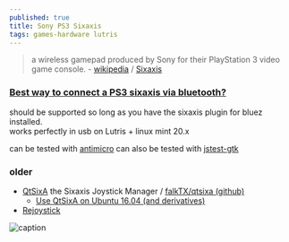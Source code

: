 ```yaml
---
published: true
title: Sony PS3 Sixaxis
tags: games-hardware lutris
---
```

> a wireless gamepad produced by Sony for their PlayStation 3 video game console. - [wikipedia](https://en.wikipedia.org/wiki/Sixaxis) / [Sixaxis](https://help.ubuntu.com/community/Sixaxis)

### [Best way to connect a PS3 sixaxis via bluetooth? ](https://www.reddit.com/r/linux_gaming/comments/84179z/best_way_to_connect_a_ps3_sixaxis_via_bluetooth/)

should be supported so long as you have the sixaxis plugin for bluez installed.  
works perfectly in usb on Lutris + linux mint 20.x

can be tested with [antimicro](https://askubuntu.com/questions/32031/how-do-i-configure-a-joystick-or-gamepad/720318#720318)
can also be tested with [jstest-gtk](https://jstest-gtk.gitlab.io/)

### older

- [QtSixA](http://qtsixa.sourceforge.net/)  the Sixaxis Joystick Manager / [falkTX/qtsixa (github)](https://github.com/falkTX/qtsixa)
	- [Use QtSixA on Ubuntu 16.04 (and derivatives)](https://retropie.org.uk/forum/topic/2913/guide-use-qtsixa-on-ubuntu-16-04-and-derivatives)
- [Rejoystick](http://rejoystick.sourceforge.net/)

![caption](https://upload.wikimedia.org/wikipedia/commons/thumb/8/89/PlayStation3-Sixaxis.jpg/450px-PlayStation3-Sixaxis.jpg)
